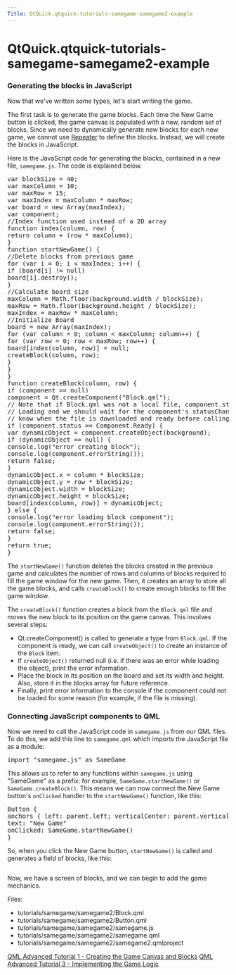 ```yaml
---
Title: QtQuick.qtquick-tutorials-samegame-samegame2-example
---
```


# QtQuick.qtquick-tutorials-samegame-samegame2-example

<span class="subtitle"></span>
<!-- $$$tutorials/samegame/samegame2-description -->
<h3 >Generating the blocks in JavaScript</h3>
<p>Now that we've written some types, let's start writing the game.</p>
<p>The first task is to generate the game blocks. Each time the New Game button is clicked, the game canvas is populated with a new, random set of blocks. Since we need to dynamically generate new blocks for each new game, we cannot use <a href="QtQuick.Repeater.md">Repeater</a> to define the blocks. Instead, we will create the blocks in JavaScript.</p>
<p>Here is the JavaScript code for generating the blocks, contained in a new file, <code>samegame.js</code>. The code is explained below.</p>
<pre class="js">var <span class="name">blockSize</span> = <span class="number">40</span>;
var <span class="name">maxColumn</span> = <span class="number">10</span>;
var <span class="name">maxRow</span> = <span class="number">15</span>;
var <span class="name">maxIndex</span> = <span class="name">maxColumn</span> <span class="operator">*</span> <span class="name">maxRow</span>;
var <span class="name">board</span> = new <span class="name">Array</span>(<span class="name">maxIndex</span>);
var <span class="name">component</span>;
<span class="comment">//Index function used instead of a 2D array</span>
<span class="keyword">function</span> <span class="name">index</span>(<span class="name">column</span>, row) {
<span class="keyword">return</span> <span class="name">column</span> <span class="operator">+</span> (<span class="name">row</span> <span class="operator">*</span> <span class="name">maxColumn</span>);
}
<span class="keyword">function</span> <span class="name">startNewGame</span>() {
<span class="comment">//Delete blocks from previous game</span>
<span class="keyword">for</span> (<span class="keyword">var</span> <span class="name">i</span> = <span class="number">0</span>; <span class="name">i</span> <span class="operator">&lt;</span> <span class="name">maxIndex</span>; i++) {
<span class="keyword">if</span> (<span class="name">board</span>[<span class="name">i</span>] <span class="operator">!=</span> <span class="number">null</span>)
<span class="name">board</span>[<span class="name">i</span>].<span class="name">destroy</span>();
}
<span class="comment">//Calculate board size</span>
<span class="name">maxColumn</span> <span class="operator">=</span> <span class="name">Math</span>.<span class="name">floor</span>(<span class="name">background</span>.<span class="name">width</span> <span class="operator">/</span> <span class="name">blockSize</span>);
<span class="name">maxRow</span> <span class="operator">=</span> <span class="name">Math</span>.<span class="name">floor</span>(<span class="name">background</span>.<span class="name">height</span> <span class="operator">/</span> <span class="name">blockSize</span>);
<span class="name">maxIndex</span> <span class="operator">=</span> <span class="name">maxRow</span> <span class="operator">*</span> <span class="name">maxColumn</span>;
<span class="comment">//Initialize Board</span>
<span class="name">board</span> <span class="operator">=</span> new <span class="name">Array</span>(<span class="name">maxIndex</span>);
<span class="keyword">for</span> (<span class="keyword">var</span> <span class="name">column</span> = <span class="number">0</span>; <span class="name">column</span> <span class="operator">&lt;</span> <span class="name">maxColumn</span>; column++) {
<span class="keyword">for</span> (<span class="keyword">var</span> <span class="name">row</span> = <span class="number">0</span>; <span class="name">row</span> <span class="operator">&lt;</span> <span class="name">maxRow</span>; row++) {
<span class="name">board</span>[<span class="name">index</span>(<span class="name">column</span>, <span class="name">row</span>)] <span class="operator">=</span> <span class="number">null</span>;
<span class="name">createBlock</span>(<span class="name">column</span>, <span class="name">row</span>);
}
}
}
<span class="keyword">function</span> <span class="name">createBlock</span>(<span class="name">column</span>, row) {
<span class="keyword">if</span> (<span class="name">component</span> <span class="operator">==</span> <span class="number">null</span>)
<span class="name">component</span> <span class="operator">=</span> <span class="name">Qt</span>.<span class="name">createComponent</span>(<span class="string">&quot;Block.qml&quot;</span>);
<span class="comment">// Note that if Block.qml was not a local file, component.status would be</span>
<span class="comment">// Loading and we should wait for the component's statusChanged() signal to</span>
<span class="comment">// know when the file is downloaded and ready before calling createObject().</span>
<span class="keyword">if</span> (<span class="name">component</span>.<span class="name">status</span> <span class="operator">==</span> <span class="name">Component</span>.<span class="name">Ready</span>) {
var <span class="name">dynamicObject</span> = <span class="name">component</span>.<span class="name">createObject</span>(<span class="name">background</span>);
<span class="keyword">if</span> (<span class="name">dynamicObject</span> <span class="operator">==</span> <span class="number">null</span>) {
<span class="name">console</span>.<span class="name">log</span>(<span class="string">&quot;error creating block&quot;</span>);
<span class="name">console</span>.<span class="name">log</span>(<span class="name">component</span>.<span class="name">errorString</span>());
<span class="keyword">return</span> <span class="number">false</span>;
}
<span class="name">dynamicObject</span>.<span class="name">x</span> <span class="operator">=</span> <span class="name">column</span> <span class="operator">*</span> <span class="name">blockSize</span>;
<span class="name">dynamicObject</span>.<span class="name">y</span> <span class="operator">=</span> <span class="name">row</span> <span class="operator">*</span> <span class="name">blockSize</span>;
<span class="name">dynamicObject</span>.<span class="name">width</span> <span class="operator">=</span> <span class="name">blockSize</span>;
<span class="name">dynamicObject</span>.<span class="name">height</span> <span class="operator">=</span> <span class="name">blockSize</span>;
<span class="name">board</span>[<span class="name">index</span>(<span class="name">column</span>, <span class="name">row</span>)] <span class="operator">=</span> <span class="name">dynamicObject</span>;
} <span class="keyword">else</span> {
<span class="name">console</span>.<span class="name">log</span>(<span class="string">&quot;error loading block component&quot;</span>);
<span class="name">console</span>.<span class="name">log</span>(<span class="name">component</span>.<span class="name">errorString</span>());
<span class="keyword">return</span> <span class="number">false</span>;
}
<span class="keyword">return</span> <span class="number">true</span>;
}</pre>
<p>The <code>startNewGame()</code> function deletes the blocks created in the previous game and calculates the number of rows and columns of blocks required to fill the game window for the new game. Then, it creates an array to store all the game blocks, and calls <code>createBlock()</code> to create enough blocks to fill the game window.</p>
<p>The <code>createBlock()</code> function creates a block from the <code>Block.qml</code> file and moves the new block to its position on the game canvas. This involves several steps:</p>
<ul>
<li>Qt.createComponent() is called to generate a type from <code>Block.qml</code>. If the component is ready, we can call <code>createObject()</code> to create an instance of the <code>Block</code> item.</li>
<li>If <code>createObject()</code> returned null (i.e&#x2e; if there was an error while loading the object), print the error information.</li>
<li>Place the block in its position on the board and set its width and height. Also, store it in the blocks array for future reference.</li>
<li>Finally, print error information to the console if the component could not be loaded for some reason (for example, if the file is missing).</li>
</ul>
<h3 >Connecting JavaScript components to QML</h3>
<p>Now we need to call the JavaScript code in <code>samegame.js</code> from our QML files. To do this, we add this line to <code>samegame.qml</code> which imports the JavaScript file as a module:</p>
<pre class="qml">import &quot;samegame.js&quot; as SameGame</pre>
<p>This allows us to refer to any functions within <code>samegame.js</code> using &quot;SameGame&quot; as a prefix: for example, <code>SameGame.startNewGame()</code> or <code>SameGame.createBlock()</code>. This means we can now connect the New Game button's <code>onClicked</code> handler to the <code>startNewGame()</code> function, like this:</p>
<pre class="qml"><span class="type">Button</span> {
<span class="type">anchors</span> { <span class="name">left</span>: <span class="name">parent</span>.<span class="name">left</span>; <span class="name">verticalCenter</span>: <span class="name">parent</span>.<span class="name">verticalCenter</span> }
<span class="name">text</span>: <span class="string">&quot;New Game&quot;</span>
<span class="name">onClicked</span>: <span class="name">SameGame</span>.<span class="name">startNewGame</span>()
}</pre>
<p>So, when you click the New Game button, <code>startNewGame()</code> is called and generates a field of blocks, like this:</p>
<p class="centerAlign"><img src="../../../../media/declarative-adv-tutorial2.png" alt="" /></p><p>Now, we have a screen of blocks, and we can begin to add the game mechanics.</p>
<p>Files:</p>
<ul>
<li>tutorials/samegame/samegame2/Block.qml</li>
<li>tutorials/samegame/samegame2/Button.qml</li>
<li>tutorials/samegame/samegame2/samegame.js</li>
<li>tutorials/samegame/samegame2/samegame.qml</li>
<li>tutorials/samegame/samegame2/samegame2.qmlproject</li>
</ul>
<!-- @@@tutorials/samegame/samegame2 -->
<p class="naviNextPrevious footerNavi">
<a class="prevPage" href="QtQuick.qtquick-tutorials-samegame-samegame1-example.md">QML Advanced Tutorial 1 - Creating the Game Canvas and Blocks</a>
<a class="nextPage" href="QtQuick.qtquick-tutorials-samegame-samegame3-example.md">QML Advanced Tutorial 3 - Implementing the Game Logic</a>
</p>
